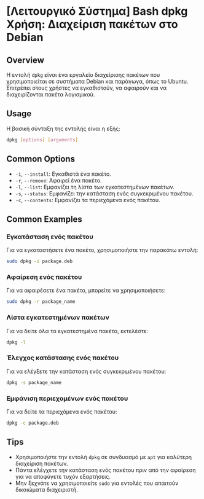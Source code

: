 # [Λειτουργικό Σύστημα] Bash dpkg Χρήση: Διαχείριση πακέτων στο Debian

## Overview
Η εντολή `dpkg` είναι ένα εργαλείο διαχείρισης πακέτων που χρησιμοποιείται σε συστήματα Debian και παράγωγα, όπως το Ubuntu. Επιτρέπει στους χρήστες να εγκαθιστούν, να αφαιρούν και να διαχειρίζονται πακέτα λογισμικού.

## Usage
Η βασική σύνταξη της εντολής είναι η εξής:

```bash
dpkg [options] [arguments]
```

## Common Options
- `-i`, `--install`: Εγκαθιστά ένα πακέτο.
- `-r`, `--remove`: Αφαιρεί ένα πακέτο.
- `-l`, `--list`: Εμφανίζει τη λίστα των εγκατεστημένων πακέτων.
- `-s`, `--status`: Εμφανίζει την κατάσταση ενός συγκεκριμένου πακέτου.
- `-c`, `--contents`: Εμφανίζει τα περιεχόμενα ενός πακέτου.

## Common Examples
### Εγκατάσταση ενός πακέτου
Για να εγκαταστήσετε ένα πακέτο, χρησιμοποιήστε την παρακάτω εντολή:

```bash
sudo dpkg -i package.deb
```

### Αφαίρεση ενός πακέτου
Για να αφαιρέσετε ένα πακέτο, μπορείτε να χρησιμοποιήσετε:

```bash
sudo dpkg -r package_name
```

### Λίστα εγκατεστημένων πακέτων
Για να δείτε όλα τα εγκατεστημένα πακέτα, εκτελέστε:

```bash
dpkg -l
```

### Έλεγχος κατάστασης ενός πακέτου
Για να ελέγξετε την κατάσταση ενός συγκεκριμένου πακέτου:

```bash
dpkg -s package_name
```

### Εμφάνιση περιεχομένων ενός πακέτου
Για να δείτε τα περιεχόμενα ενός πακέτου:

```bash
dpkg -c package.deb
```

## Tips
- Χρησιμοποιήστε την εντολή `dpkg` σε συνδυασμό με `apt` για καλύτερη διαχείριση πακέτων.
- Πάντα ελέγχετε την κατάσταση ενός πακέτου πριν από την αφαίρεση για να αποφύγετε τυχόν εξαρτήσεις.
- Μην ξεχνάτε να χρησιμοποιείτε `sudo` για εντολές που απαιτούν δικαιώματα διαχειριστή.